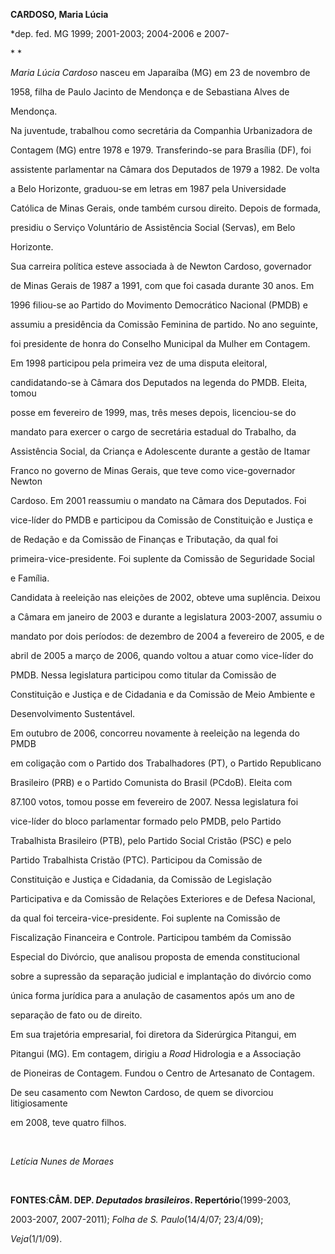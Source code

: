 **CARDOSO, Maria Lúcia**



\*dep. fed. MG 1999; 2001-2003; 2004-2006 e 2007-



* *



*Maria Lúcia Cardoso* nasceu em Japaraíba (MG) em 23 de novembro de

1958, filha de Paulo Jacinto de Mendonça e de Sebastiana Alves de

Mendonça.



Na juventude, trabalhou como secretária da Companhia Urbanizadora de

Contagem (MG) entre 1978 e 1979. Transferindo-se para Brasília (DF), foi

assistente parlamentar na Câmara dos Deputados de 1979 a 1982. De volta

a Belo Horizonte, graduou-se em letras em 1987 pela Universidade

Católica de Minas Gerais, onde também cursou direito. Depois de formada,

presidiu o Serviço Voluntário de Assistência Social (Servas), em Belo

Horizonte.



Sua carreira política esteve associada à de Newton Cardoso, governador

de Minas Gerais de 1987 a 1991, com que foi casada durante 30 anos. Em

1996 filiou-se ao Partido do Movimento Democrático Nacional (PMDB) e

assumiu a presidência da Comissão Feminina de partido. No ano seguinte,

foi presidente de honra do Conselho Municipal da Mulher em Contagem.



Em 1998 participou pela primeira vez de uma disputa eleitoral,

candidatando-se à Câmara dos Deputados na legenda do PMDB. Eleita, tomou

posse em fevereiro de 1999, mas, três meses depois, licenciou-se do

mandato para exercer o cargo de secretária estadual do Trabalho, da

Assistência Social, da Criança e Adolescente durante a gestão de Itamar

Franco no governo de Minas Gerais, que teve como vice-governador Newton

Cardoso. Em 2001 reassumiu o mandato na Câmara dos Deputados. Foi

vice-líder do PMDB e participou da Comissão de Constituição e Justiça e

de Redação e da Comissão de Finanças e Tributação, da qual foi

primeira-vice-presidente. Foi suplente da Comissão de Seguridade Social

e Família. 



Candidata à reeleição nas eleições de 2002, obteve uma suplência. Deixou

a Câmara em janeiro de 2003 e durante a legislatura 2003-2007, assumiu o

mandato por dois períodos: de dezembro de 2004 a fevereiro de 2005, e de

abril de 2005 a março de 2006, quando voltou a atuar como vice-líder do

PMDB. Nessa legislatura participou como titular da Comissão de

Constituição e Justiça e de Cidadania e da Comissão de Meio Ambiente e

Desenvolvimento Sustentável.



Em outubro de 2006, concorreu novamente à reeleição na legenda do PMDB

em coligação com o Partido dos Trabalhadores (PT), o Partido Republicano

Brasileiro (PRB) e o Partido Comunista do Brasil (PCdoB). Eleita com

87.100 votos, tomou posse em fevereiro de 2007. Nessa legislatura foi

vice-líder do bloco parlamentar formado pelo PMDB, pelo Partido

Trabalhista Brasileiro (PTB), pelo Partido Social Cristão (PSC) e pelo

Partido Trabalhista Cristão (PTC). Participou da Comissão de

Constituição e Justiça e Cidadania, da Comissão de Legislação

Participativa e da Comissão de Relações Exteriores e de Defesa Nacional,

da qual foi terceira-vice-presidente. Foi suplente na Comissão de

Fiscalização Financeira e Controle. Participou também da Comissão

Especial do Divórcio, que analisou proposta de emenda constitucional

sobre a supressão da separação judicial e implantação do divórcio como

única forma jurídica para a anulação de casamentos após um ano de

separação de fato ou de direito.



Em sua trajetória empresarial, foi diretora da Siderúrgica Pitangui, em

Pitangui (MG). Em contagem, dirigiu a *Road* Hidrologia e a Associação

de Pioneiras de Contagem. Fundou o Centro de Artesanato de Contagem.



De seu casamento com Newton Cardoso, de quem se divorciou litigiosamente

em 2008, teve quatro filhos.



 



*Letícia Nunes de Moraes*



 



**FONTES**:**CÂM. DEP. *Deputados brasileiros*. Repertório**(1999-2003,

2003-2007, 2007-2011); *Folha de S. Paulo*(14/4/07; 23/4/09);

*Veja*(1/1/09).



 



 



 


